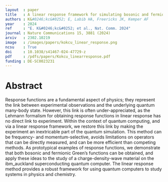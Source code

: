 ```yaml
---
layout  : paper
title   : A linear response framework for simulating bosonic and fermionic correlation functions illustrated on quantum computers
authors : K&#0246;kc&#0252; E, Labib HA, Freericks JK, Kemper AF
year    : 2024
ref     : "E. K&#0246;kc&#0252; et al., Nat. Comm. 2024"
journal : Nature Communications 15, 3881 (2024)
arxiv   : 2302.10219
image   : /images/papers/kokcu_linear_response.png
ncsu    : True
doi     : 10.1038/s41467-024-47729-z
pdf     : /pdfs/papers/Kokcu_linearresponse.pdf
funding : DE-SC0023231
---
```


# Abstract
Response functions are a fundamental aspect of physics; they represent the link between experimental observations and the underlying quantum many-body state. However, this link is often under-appreciated, as the Lehmann formalism for obtaining response functions in linear response has no direct link to experiment. Within the context of quantum computing, and via a linear response framework, we restore this link by making the experiment an inextricable part of the quantum simulation. This method can be frequency- and momentum-selective, avoids limitations on operators that can be directly measured, and can be more efficient than competing methods. As prototypical examples of response functions, we demonstrate that both bosonic and fermionic Green’s functions can be obtained, and apply these ideas to the study of a charge-density-wave material on the ibm_auckland superconducting quantum computer. The linear response method provides a robust framework for using quantum computers to study systems in physics and chemistry.
